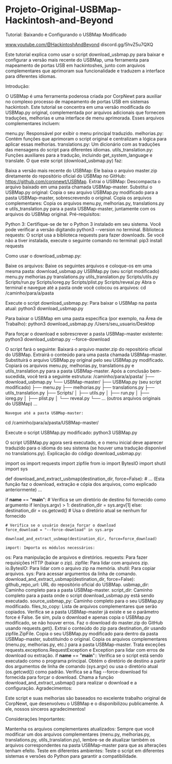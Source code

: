 # Projeto-Original-USBMap-Hackintosh-and-Beyond
Tutorial: Baixando e Configurando o USBMap Modificado

www.youtube.com/@HackintoshAndBeyond
discord.gg/5hvZ5u7QXQ

Este tutorial explica como usar o script download_usbmap.py para baixar e configurar a versão mais recente do USBMap, uma ferramenta para mapeamento de portas USB em hackintoshes, junto com arquivos complementares que aprimoram sua funcionalidade e traduzem a interface para diferentes idiomas.

Introdução:

O USBMap é uma ferramenta poderosa criada por CorpNewt para auxiliar no complexo processo de mapeamento de portas USB em sistemas hackintosh. Este tutorial se concentra em uma versão modificada do USBMap.py original, complementada por arquivos adicionais que fornecem traduções, melhorias e uma interface de menu aprimorada. Esses arquivos complementares incluem:

menu.py: Responsável por exibir o menu principal traduzido.
melhorias.py: Contém funções que aprimoram o script original e centralizam a lógica para aplicar essas melhorias.
translations.py: Um dicionário com as traduções das mensagens do script para diferentes idiomas.
utils_translation.py: Funções auxiliares para a tradução, incluindo get_system_language e translate.
O que este script (download_usbmap.py) faz:

Baixa a versão mais recente do USBMap: Ele baixa o arquivo master.zip diretamente do repositório oficial do USBMap no GitHub: https://github.com/corpnewt/USBMap.
Extrai o USBMap: Descompacta o arquivo baixado em uma pasta chamada USBMap-master.
Substitui o USBMap.py original: Copia o seu arquivo USBMap.py modificado para a pasta USBMap-master, sobrescrevendo o original.
Copia os arquivos complementares: Copia os arquivos menu.py, melhorias.py, translations.py e utils_translation.py para a pasta USBMap-master, juntamente com os arquivos do USBMap original.
Pré-requisitos:

Python 3: Certifique-se de ter o Python 3 instalado em seu sistema. Você pode verificar a versão digitando python3 --version no terminal.
Biblioteca requests: O script usa a biblioteca requests para fazer downloads. Se você não a tiver instalada, execute o seguinte comando no terminal:
pip3 install requests

Como usar o download_usbmap.py:

Baixe os arquivos: Baixe os seguintes arquivos e coloque-os em uma mesma pasta:
download_usbmap.py
USBMap.py (seu script modificado)
menu.py
melhorias.py
translations.py
utils_translation.py
Scripts/utils.py
Scripts/run.py
Scripts/ioreg.py
Scripts/plist.py
Scripts/reveal.py
Abra o terminal e navegue até a pasta onde você colocou os arquivos:
cd /caminho/para/a/pasta

Execute o script download_usbmap.py:
Para baixar o USBMap na pasta atual:
python3 download_usbmap.py

Para baixar o USBMap em uma pasta específica (por exemplo, na Área de Trabalho):
python3 download_usbmap.py /Users/seu_usuario/Desktop

Para forçar o download e sobrescrever a pasta USBMap-master existente:
python3 download_usbmap.py --force-download

O script fará o seguinte:
Baixará o arquivo master.zip do repositório oficial do USBMap.
Extrairá o conteúdo para uma pasta chamada USBMap-master.
Substituirá o arquivo USBMap.py original pelo seu USBMap.py modificado.
Copiará os arquivos menu.py, melhorias.py, translations.py e utils_translation.py para a pasta USBMap-master.
Após a conclusão bem-sucedida, você terá a seguinte estrutura:
/caminho/para/a/pasta/
├── download_usbmap.py
└── USBMap-master/
    ├── USBMap.py (seu script modificado)
    ├── menu.py
    ├── melhorias.py
    ├── translations.py
    ├── utils_translation.py
    ├── Scripts/
    │   ├── utils.py
    │   ├── run.py
    │   ├── ioreg.py
    │   ├── plist.py
    │   └── reveal.py
    └── ... (outros arquivos originais do USBMap) ...

    Navegue até a pasta USBMap-master:
cd /caminho/para/a/pasta/USBMap-master/

Execute o script USBMap.py modificado:
python3 USBMap.py

O script USBMap.py agora será executado, e o menu inicial deve aparecer traduzido para o idioma do seu sistema (se houver uma tradução disponível no translations.py).
Explicação do código download_usbmap.py:

import os
import requests
import zipfile
from io import BytesIO
import shutil
import sys

def download_and_extract_usbmap(destination_dir, force=False):
    # ... (Esta função faz o download, extração e cópia dos arquivos, como explicado anteriormente) ...

if __name__ == "__main__":
    # Verifica se um diretório de destino foi fornecido como argumento
    if len(sys.argv) > 1:
        destination_dir = sys.argv[1]
    else:
        destination_dir = os.getcwd()  # Usa o diretório atual se nenhum for fornecido

    # Verifica se o usuário deseja forçar o download
    force_download = "--force-download" in sys.argv

    download_and_extract_usbmap(destination_dir, force=force_download)

    import: Importa os módulos necessários:
os: Para manipulação de arquivos e diretórios.
requests: Para fazer requisições HTTP (baixar o zip).
zipfile: Para lidar com arquivos zip.
io.BytesIO: Para lidar com o arquivo zip na memória.
shutil: Para copiar arquivos.
sys: Para acessar argumentos da linha de comando.
download_and_extract_usbmap(destination_dir, force=False):
github_repo_url: URL do repositório oficial do USBMap.
usbmap_dir: Caminho completo para a pasta USBMap-master.
script_dir: Caminho completo para a pasta onde o script download_usbmap.py está sendo executado.
source_usbmap_py: Caminho completo para o seu USBMap.py modificado.
files_to_copy: Lista de arquivos complementares que serão copiados.
Verifica se a pasta USBMap-master já existe e se o parâmetro force é False. Se sim, pula o download e apenas copia o USBMap.py modificado, se não houver erros.
Faz o download do master.zip do GitHub usando requests.get().
Extrai o conteúdo do zip para destination_dir usando zipfile.ZipFile.
Copia o seu USBMap.py modificado para dentro da pasta USBMap-master, substituindo o original.
Copia os arquivos complementares (menu.py, melhorias.py, etc.) para a pasta USBMap-master.
Trata exceções requests.exceptions.RequestException e Exception para lidar com erros de download ou extração.
if __name__ == "__main__"::
Verifica se o script está sendo executado como o programa principal.
Obtém o diretório de destino a partir dos argumentos de linha de comando (sys.argv) ou usa o diretório atual (os.getcwd()) como padrão.
Verifica se a flag --force-download foi fornecida para forçar o download.
Chama a função download_and_extract_usbmap() para realizar o download e a configuração.
Agradecimentos:

Este script e suas melhorias são baseados no excelente trabalho original de CorpNewt, que desenvolveu o USBMap e o disponibilizou publicamente. A ele, nossos sinceros agradecimentos!

Considerações Importantes:

Mantenha os arquivos complementares atualizados: Sempre que você modificar um dos arquivos complementares (menu.py, melhorias.py, translations.py, utils_translation.py), lembre-se de atualizar também os arquivos correspondentes na pasta USBMap-master para que as alterações tenham efeito.
Teste em diferentes ambientes: Teste o script em diferentes sistemas e versões do Python para garantir a compatibilidade.
